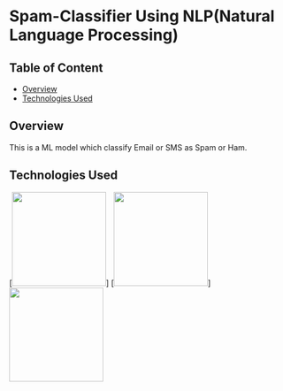 # Spam-Classifier Using NLP(Natural Language Processing)

## Table of Content
  * [Overview](#overview)
  * [Technologies Used](#TechnologiesUsed)

## Overview
This is a ML model which classify Email or SMS as Spam or Ham.

## Technologies Used

[<img target="_blank" src="https://jupyter.org/assets/main-logo.svg" width=170>] [<img target="_blank" src="https://i2.wp.com/clay-atlas.com/wp-content/uploads/2019/08/python_nltk.png?w=316&ssl=1" width=170>] [<img target="_blank" src="https://scikit-learn.org/stable/_static/scikit-learn-logo-small.png" width=170>](https://scikit-learn.org/stable/) 
